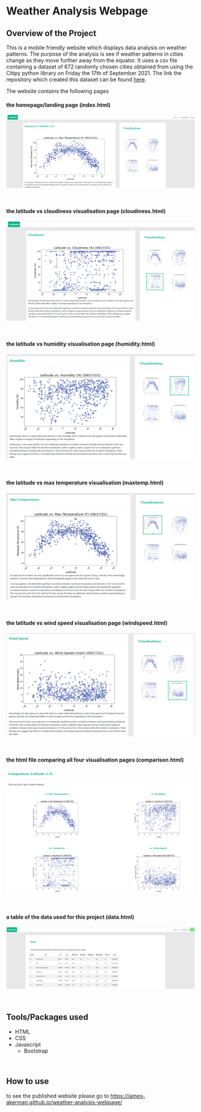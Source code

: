 # Weather Analysis Webpage

## Overview of the Project
This is a mobile friendly website which displays data analysis on weather patterns. The purpose of the analysis is see if weather patterns in cities change as they move further away from the equator. It uses a csv file containing a dataset of 672 randomly chosen cities obtained from using the Citipy python library on Friday the 17th of September 2021. The link the repository which created this dataset can be found [here](https://github.com/James-Akerman/weather-analysis).

The website contains the following pages

#### the homepage/landing page (index.html)
![index](images/index-page.PNG)

<br>

#### the latitude vs cloudiness visualisation page (cloudiness.html)
![cloudiness](images/cloudiness-page.PNG)

<br>

#### the latitude vs humidity visualisation page (humidity.html)
![humidity](images/humidity-page.PNG)

<br>

#### the latitude vs max temperature visualisation (maxtemp.html)
![maxtemp](images/maxtemp-page.PNG)

<br>

#### the latitude vs wind speed visualisation page (windspeed.html)
![windspeed](images/windspeed-page.PNG)

<br>

#### the html file comparing all four visualisation pages (comparison.html)
![comparison](images/comparison-page.PNG)

<br>

#### a table of the data used for this project (data.html)
![data](images/data-page.PNG)

<br>

## Tools/Packages used
- HTML
- CSS
- Javascript
  - Bootstrap

<br>

## How to use
to see the published website please go to https://james-akerman.github.io/weather-analysis-webpage/
